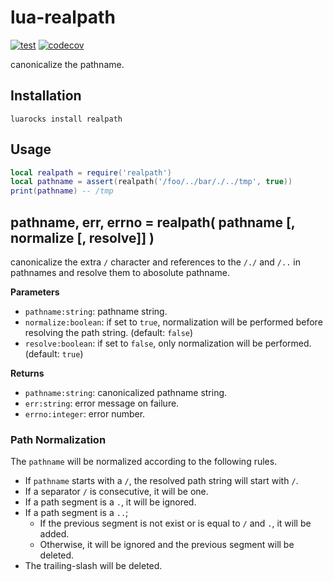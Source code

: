 # lua-realpath

[![test](https://github.com/mah0x211/lua-realpath/actions/workflows/test.yml/badge.svg)](https://github.com/mah0x211/lua-realpath/actions/workflows/test.yml)
[![codecov](https://codecov.io/gh/mah0x211/lua-realpath/branch/master/graph/badge.svg)](https://codecov.io/gh/mah0x211/lua-realpath)

canonicalize the pathname.


## Installation

```
luarocks install realpath
```

## Usage

```lua
local realpath = require('realpath')
local pathname = assert(realpath('/foo/../bar/./../tmp', true))
print(pathname) -- /tmp
```


## pathname, err, errno = realpath( pathname [, normalize [, resolve]] )

canonicalize the extra `/` character and references to the `/./` and `/..` in pathnames and resolve them to abosolute pathname.

**Parameters**

- `pathname:string`: pathname string.
- `normalize:boolean`: if set to `true`, normalization will be performed before resolving the path string. (default: `false`)
- `resolve:boolean`: if set to `false`, only normalization will be performed. (default: `true`)

**Returns**

- `pathname:string`: canonicalized pathname string.
- `err:string`: error message on failure.
- `errno:integer`: error number.


### Path Normalization

The `pathname` will be normalized according to the following rules.

- If `pathname` starts with a `/`, the resolved path string will start with `/`.
- If a separator `/` is consecutive, it will be one.
- If a path segment is a `.`, it will be ignored.
- If a path segment is a `..`;
  - If the previous segment is not exist or is equal to `/` and `.`, it will be added.
  - Otherwise, it will be ignored and the previous segment will be deleted.
- The trailing-slash will be deleted.
